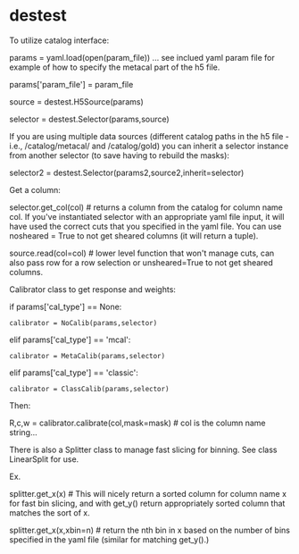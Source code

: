 # destest

To utilize catalog interface:

params      = yaml.load(open(param_file)) ... see inclued yaml param file for example of how to specify the metacal part of the h5 file. 

params['param_file'] = param_file

source      = destest.H5Source(params)

selector    = destest.Selector(params,source)

If you are using multiple data sources (different catalog paths in the h5 file - i.e., /catalog/metacal/ and /catalog/gold) you can inherit a selector instance from another selector (to save having to rebuild the masks):

selector2    = destest.Selector(params2,source2,inherit=selector)

Get a column:

selector.get_col(col) # returns a column from the catalog for column name col. If you've instantiated selector with an appropriate yaml file input, it will have used the correct cuts that you specified in the yaml file. You can use nosheared = True to not get sheared columns (it will return a tuple).

source.read(col=col) # lower level function that won't manage cuts, can also pass row for a row selection or unsheared=True to not get sheared columns.

Calibrator class to get response and weights:

if params['cal_type'] == None:

    calibrator = NoCalib(params,selector)

elif params['cal_type'] == 'mcal':

    calibrator = MetaCalib(params,selector)

elif params['cal_type'] == 'classic':

    calibrator = ClassCalib(params,selector)
    
Then:

R,c,w = calibrator.calibrate(col,mask=mask) # col is the column name string...
    
There is also a Splitter class to manage fast slicing for binning. See class LinearSplit for use.

Ex.

splitter.get_x(x) # This will nicely return a sorted column for column name x for fast bin slicing, and with get_y() return appropriately sorted column that matches the sort of x.

splitter.get_x(x,xbin=n) # return the nth bin in x based on the number of bins specified in the yaml file (similar for matching get_y().)
